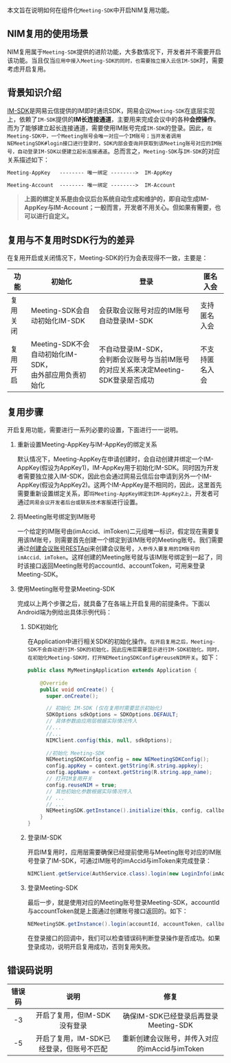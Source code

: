 
本文旨在说明如何在组件化`Meeting-SDK`中开启NIM复用功能。

## NIM复用的使用场景

NIM复用属于`Meeting-SDK`提供的进阶功能，大多数情况下，开发者并不需要开启该功能。当且仅当`应用中接入Meeting-SDK的同时，也需要独立接入云信IM-SDK`时，需要考虑开启复用。

## 背景知识介绍

[IM-SDK](https://netease.im/im)是网易云信提供的IM即时通讯SDK，网易会议`Meeting-SDK`在底层实现上，依赖了`IM-SDK`提供的**IM长连接通道**，主要用来完成会议中的各种**会控操作**。而为了能够建立起长连接通道，需要使用IM账号完成`IM-SDK`的登录。因此，`在Meeting-SDK中，一个Meeting账号会唯一对应一个IM账号；当开发者调用NEMeetingSDK#login接口进行登录时，SDK内部会查询并获取到该Meeting账号对应的IM账号，自动登录IM-SDK以便建立起长连接通道`。总而言之，`Meeting-SDK`与`IM-SDK`的对应关系描述如下：

```txt
Meeting-AppKey   -------- 唯一绑定 -------->  IM-AppKey

Meeting-Account  -------- 唯一绑定 -------->  IM-Account
```

> **上面的绑定关系是由会议后台系统自动生成和维护的，即自动生成IM-AppKey与IM-Account；一般而言，开发者不用关心。但如果有需要，也可以进行自定义。**


## 复用与不复用时SDK行为的差异

在复用开启或关闭情况下，Meeting-SDK的行为会表现得不一致，主要是：

|功能|初始化|登录|匿名入会|
|----|----|----|----|
|复用关闭|Meeting-SDK会自动初始化IM-SDK|会获取会议账号对应的IM账号自动登录IM-SDK|支持匿名入会|
|复用开启|Meeting-SDK不会自动初始化IM-SDK，<br>由外部应用负责初始化|不自动登录IM-SDK，<br>会判断会议账号与当前IM账号的对应关系来决定Meeting-SDK登录是否成功|不支持匿名入会|

## 复用步骤

开启复用功能，需要进行一系列必要的设置，下面进行一一说明。

1. 重新设置Meeting-AppKey与IM-AppKey的绑定关系
   
   默认情况下，Meeting-AppKey在申请创建时，会自动创建并绑定一个IM-AppKey(假设为AppKey1)，IM-AppKey用于初始化IM-SDK。同时因为开发者需要独立接入IM-SDK，因此也会通过网易云信后台申请到另外一个IM-AppKey(假设为AppKey2)。这两个IM-AppKey是不相同的，因此，这里首先需要重新设置绑定关系，即`将Meeting-AppKey绑定到IM-AppKey2上`，开发者可通过`网易会议开发者后台或联系技术客服`进行设置。

2. 将Meeting账号绑定到IM账号
   
   一个给定的IM账号由(imAccid、imToken)二元组唯一标识，假定现在需要复用该IM账号，则需要首先创建一个绑定到该IM账号的Meeting账号。我们需要通过[创建会议账号RESTApi](https://github.com/netease-im/NEMeeting/blob/master/%E5%BC%80%E5%8F%91%E6%96%87%E6%A1%A3/REST%20APIs/user_guide.md#%E4%BC%9A%E8%AE%AE%E8%B4%A6%E5%8F%B7%E5%88%9B%E5%BB%BA)来创建会议账号，`入参传入要复用的IM账号的imAccid、imToken`。这样创建的Meeting账号就与该IM账号绑定到一起了，同时该接口返回Meeting账号的accountId、accountToken，可用来登录Meeting-SDK。


3. 使用Meeting账号登录Meeting-SDK
   
   完成以上两个步骤之后，就具备了在各端上开启复用的前提条件。下面以Android端为例给出具体示例代码：

   1. SDK初始化
   
      在Application中进行相关SDK的初始化操作。`在开启复用之后，Meeting-SDK不会自动进行IM-SDK的初始化，因此应用层需要显示进行IM-SDK初始化。同时，在初始化Meeting-SDK时，打开NEMeetingSDKConfig#reuseNIM开关`。如下：
      

      ```java
      public class MyMeetingApplication extends Application {
          
          @Override
          public void onCreate() {
            super.onCreate();

            // 初始化 IM-SDK (仅在复用时需要显示初始化)
            SDKOptions sdkOptions = SDKOptions.DEFAULT;
            // 具体参数由应用层根据实际情况传入
            //...
            //...
            NIMClient.config(this, null, sdkOptions);
            
            //初始化 Meeting-SDK
            NEMeetingSDKConfig config = new NEMeetingSDKConfig();
            config.appKey = context.getString(R.string.appkey);
            config.appName = context.getString(R.string.app_name);
            // 打开IM复用开关
            config.reuseNIM = true;
            // 其他初始化参数根据实际情况传入
            // ...
            // ...
            NEMeetingSDK.getInstance().initialize(this, config, callback);
          }
      }
      ```

   2. 登录IM-SDK
   
      开启IM复用时，应用层需要确保已经提前使用与Meeting账号对应的IM账号登录了IM-SDK，可通过IM账号的imAccid与imToken来完成登录：

      ```java
      NIMClient.getService(AuthService.class).login(new LoginInfo(imAccid, imToken, imAppKey));
      ```

   3. 登录Meeting-SDK
   
      最后一步，就是使用对应的Meeting账号登录Meeting-SDK，accountId与accountToken就是上面通过创建账号接口返回的。如下：

      ```java
      NEMeetingSDK.getInstance().login(accountId, accountToken, callback);
      ```

      在登录接口的回调中，我们可以检查错误码判断登录操作是否成功。如果登录成功，说明开启复用成功，否则复用失败。


## 错误码说明

|错误码|说明|修复|
|:----:|:----:|:----:|
|-3|开启了复用，但IM-SDK没有登录|确保IM-SDK已经登录后再登录Meeting-SDK|
|-5|开启了复用，IM-SDK已经登录，但账号不匹配|重新创建会议账号，并传入对应的imAccid与imToken|